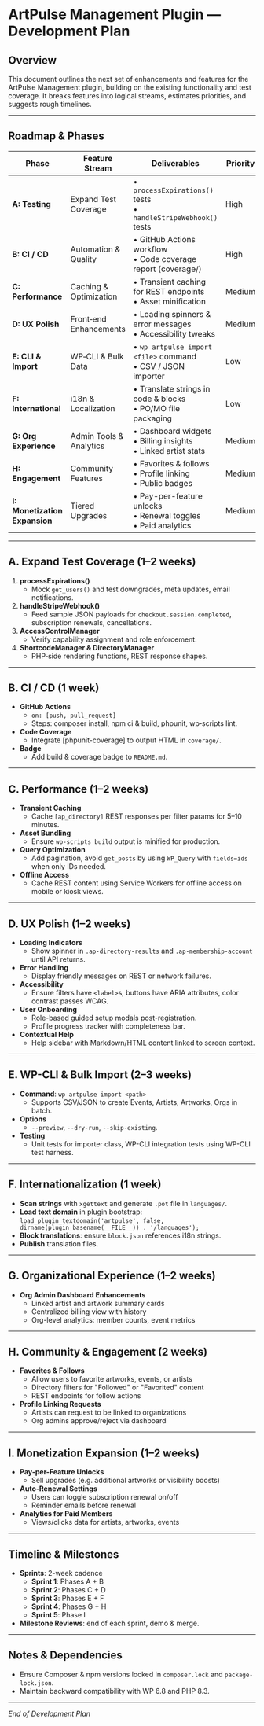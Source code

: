 # ArtPulse Management Plugin — Development Plan

## Overview

This document outlines the next set of enhancements and features for the ArtPulse Management plugin, building on the existing functionality and test coverage. It breaks features into logical streams, estimates priorities, and suggests rough timelines.

---

## Roadmap & Phases

| Phase        | Feature Stream               | Deliverables                                                    | Priority |
|--------------|------------------------------|-----------------------------------------------------------------|----------|
| **A: Testing**     | Expand Test Coverage         | • `processExpirations()` tests<br>• `handleStripeWebhook()` tests | High     |
| **B: CI / CD**     | Automation & Quality         | • GitHub Actions workflow<br>• Code coverage report (coverage/) | High     |
| **C: Performance** | Caching & Optimization       | • Transient caching for REST endpoints<br>• Asset minification  | Medium   |
| **D: UX Polish**   | Front‐end Enhancements       | • Loading spinners & error messages<br>• Accessibility tweaks   | Medium   |
| **E: CLI & Import**| WP‐CLI & Bulk Data           | • `wp artpulse import <file>` command<br>• CSV / JSON importer  | Low      |
| **F: International**| i18n & Localization         | • Translate strings in code & blocks<br>• PO/MO file packaging  | Low      |
| **G: Org Experience** | Admin Tools & Analytics     | • Dashboard widgets<br>• Billing insights<br>• Linked artist stats | Medium   |
| **H: Engagement** | Community Features           | • Favorites & follows<br>• Profile linking<br>• Public badges   | Medium   |
| **I: Monetization Expansion** | Tiered Upgrades      | • Pay-per-feature unlocks<br>• Renewal toggles<br>• Paid analytics | Medium   |

---

## A. Expand Test Coverage (1–2 weeks)

1. **processExpirations()**  
   - Mock `get_users()` and test downgrades, meta updates, email notifications.  
2. **handleStripeWebhook()**  
   - Feed sample JSON payloads for `checkout.session.completed`, subscription renewals, cancellations.  
3. **AccessControlManager**  
   - Verify capability assignment and role enforcement.  
4. **ShortcodeManager & DirectoryManager**  
   - PHP‐side rendering functions, REST response shapes.

---

## B. CI / CD (1 week)

- **GitHub Actions**  
  - `on: [push, pull_request]`  
  - Steps: composer install, npm ci & build, phpunit, wp‐scripts lint.  
- **Code Coverage**  
  - Integrate [phpunit-coverage] to output HTML in `coverage/`.  
- **Badge**  
  - Add build & coverage badge to `README.md`.

---

## C. Performance (1–2 weeks)

- **Transient Caching**  
  - Cache `[ap_directory]` REST responses per filter params for 5–10 minutes.  
- **Asset Bundling**  
  - Ensure `wp-scripts build` output is minified for production.  
- **Query Optimization**  
  - Add pagination, avoid `get_posts` by using `WP_Query` with `fields=ids` when only IDs needed.  
- **Offline Access**  
  - Cache REST content using Service Workers for offline access on mobile or kiosk views.

---

## D. UX Polish (1–2 weeks)

- **Loading Indicators**  
  - Show spinner in `.ap-directory-results` and `.ap-membership-account` until API returns.  
- **Error Handling**  
  - Display friendly messages on REST or network failures.  
- **Accessibility**  
  - Ensure filters have `<label>`s, buttons have ARIA attributes, color contrast passes WCAG.  
- **User Onboarding**  
  - Role-based guided setup modals post-registration.  
  - Profile progress tracker with completeness bar.  
- **Contextual Help**  
  - Help sidebar with Markdown/HTML content linked to screen context.

---

## E. WP-CLI & Bulk Import (2–3 weeks)

- **Command**: `wp artpulse import <path>`  
  - Supports CSV/JSON to create Events, Artists, Artworks, Orgs in batch.  
- **Options**  
  - `--preview`, `--dry-run`, `--skip-existing`.  
- **Testing**  
  - Unit tests for importer class, WP-CLI integration tests using WP-CLI test harness.

---

## F. Internationalization (1 week)

- **Scan strings** with `xgettext` and generate `.pot` file in `languages/`.  
- **Load text domain** in plugin bootstrap: `load_plugin_textdomain('artpulse', false, dirname(plugin_basename(__FILE__)) . '/languages');`  
- **Block translations**: ensure `block.json` references i18n strings.  
- **Publish** translation files.

---

## G. Organizational Experience (1–2 weeks)

- **Org Admin Dashboard Enhancements**
  - Linked artist and artwork summary cards
  - Centralized billing view with history
  - Org-level analytics: member counts, event metrics

---

## H. Community & Engagement (2 weeks)

- **Favorites & Follows**
  - Allow users to favorite artworks, events, or artists
  - Directory filters for "Followed" or "Favorited" content
  - REST endpoints for follow actions
- **Profile Linking Requests**
  - Artists can request to be linked to organizations
  - Org admins approve/reject via dashboard

---

## I. Monetization Expansion (1–2 weeks)

- **Pay-per-Feature Unlocks**
  - Sell upgrades (e.g. additional artworks or visibility boosts)
- **Auto-Renewal Settings**
  - Users can toggle subscription renewal on/off
  - Reminder emails before renewal
- **Analytics for Paid Members**
  - Views/clicks data for artists, artworks, events

---

## Timeline & Milestones

- **Sprints**: 2-week cadence  
  - **Sprint 1**: Phases A + B  
  - **Sprint 2**: Phases C + D  
  - **Sprint 3**: Phases E + F  
  - **Sprint 4**: Phases G + H  
  - **Sprint 5**: Phase I  
- **Milestone Reviews**: end of each sprint, demo & merge.

---

## Notes & Dependencies

- Ensure Composer & npm versions locked in `composer.lock` and `package-lock.json`.  
- Maintain backward compatibility with WP 6.8 and PHP 8.3.  

---

*End of Development Plan*